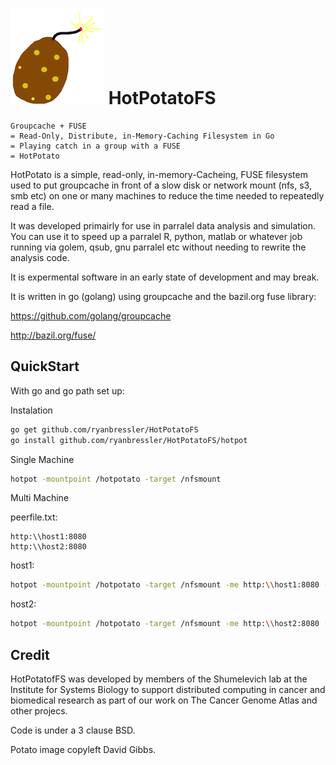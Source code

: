 ![Potato](potatosmall.png "potato image copyleft David Gibbs")     HotPotatoFS 
===========

```
Groupcache + FUSE 
= Read-Only, Distribute, in-Memory-Caching Filesystem in Go
= Playing catch in a group with a FUSE
= HotPotato
```

HotPotato is a simple, read-only, in-memory-Cacheing, FUSE filesystem used to put groupcache in front 
of a slow disk or network mount (nfs, s3, smb etc) on one or many machines to reduce the time
needed to repeatedly read a file.

It was developed primairly for use in parralel data analysis and simulation. You can use it
to speed up a parralel R, python, matlab or whatever job running via golem, qsub, gnu parralel etc
without needing to rewrite the analysis code.

It is expermental software in an early state of development and may break.

It is written in go (golang) using groupcache and the bazil.org fuse library:

https://github.com/golang/groupcache

http://bazil.org/fuse/


QuickStart 
-----------

With go and go path set up:

Instalation

```bash
go get github.com/ryanbressler/HotPotatoFS
go install github.com/ryanbressler/HotPotatoFS/hotpot
```

Single Machine

```bash
hotpot -mountpoint /hotpotato -target /nfsmount
```

Multi Machine

peerfile.txt:
```
http:\\host1:8080
http:\\host2:8080
```

host1:
```bash
hotpot -mountpoint /hotpotato -target /nfsmount -me http:\\host1:8080 -peers peerfile.txt
```

host2:
```bash
hotpot -mountpoint /hotpotato -target /nfsmount -me http:\\host2:8080 -peers peerfile.txt
```


Credit
------------

HotPotatofFS was developed by members of the Shumelevich lab at the Institute for Systems Biology to support distributed
computing in cancer and biomedical research as part of our work on The Cancer Genome Atlas and other projecs.

Code is under a 3 clause BSD. 

Potato image copyleft David Gibbs.


